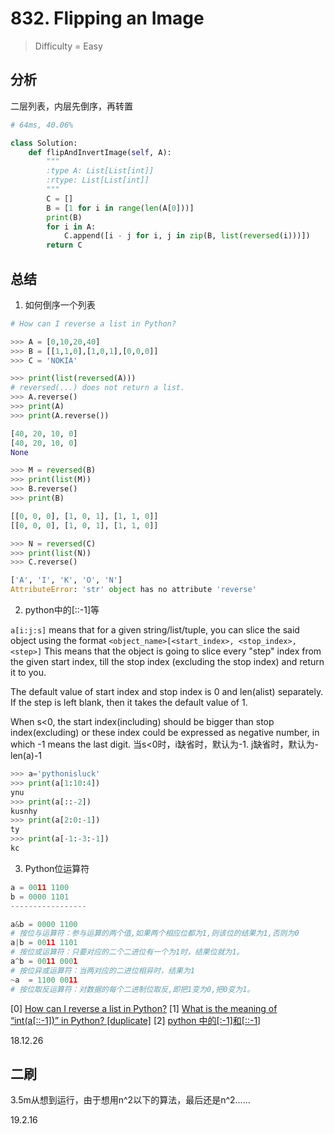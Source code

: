 # 832. Flipping an Image
> Difficulty = Easy
## 分析
二层列表，内层先倒序，再转置

```python
# 64ms, 40.06%

class Solution:
	def flipAndInvertImage(self, A):
		"""
		:type A: List[List[int]]
		:rtype: List[List[int]]
		"""
		C = []
		B = [1 for i in range(len(A[0]))]
		print(B)
		for i in A:
			C.append([i - j for i, j in zip(B, list(reversed(i)))])
		return C
```


## 总结
1. 如何倒序一个列表
```python
# How can I reverse a list in Python?

>>> A = [0,10,20,40]
>>> B = [[1,1,0],[1,0,1],[0,0,0]]
>>> C = 'NOKIA'

>>> print(list(reversed(A)))
# reversed(...) does not return a list.
>>> A.reverse()
>>> print(A)
>>> print(A.reverse())

[40, 20, 10, 0]
[40, 20, 10, 0]
None

>>> M = reversed(B)
>>> print(list(M))
>>> B.reverse()
>>> print(B)

[[0, 0, 0], [1, 0, 1], [1, 1, 0]]
[[0, 0, 0], [1, 0, 1], [1, 1, 0]]

>>> N = reversed(C)
>>> print(list(N))
>>> C.reverse()

['A', 'I', 'K', 'O', 'N']
AttributeError: 'str' object has no attribute 'reverse'
```
2. python中的[::-1]等

`a[i:j:s]`
means that for a given string/list/tuple, you can slice the said object using the format
`<object_name>[<start_index>, <stop_index>, <step>]`
This means that the object is going to slice every "step" index from the given start index, till the stop index (excluding the stop index) and return it to you.

The default value of start index and stop index is 0 and len(alist) separately.
If the step is left blank, then it takes the default value of 1.

When s<0, the start index(including) should be bigger than stop index(excluding)
or these index could be expressed as negative number, in which -1 means the last digit.
当s<0时，i缺省时，默认为-1. j缺省时，默认为-len(a)-1

```python
>>> a='pythonisluck'
>>> print(a[1:10:4])
ynu
>>> print(a[::-2])
kusnhy
>>> print(a[2:0:-1])
ty
>>> print(a[-1:-3:-1])
kc
```
3. Python位运算符
```python
a = 0011 1100
b = 0000 1101
-----------------

a&b = 0000 1100
# 按位与运算符：参与运算的两个值,如果两个相应位都为1,则该位的结果为1,否则为0
a|b = 0011 1101
# 按位或运算符：只要对应的二个二进位有一个为1时，结果位就为1。
a^b = 0011 0001
# 按位异或运算符：当两对应的二进位相异时，结果为1
~a  = 1100 0011
# 按位取反运算符：对数据的每个二进制位取反,即把1变为0,把0变为1。
```

[0] [How can I reverse a list in Python?](https://stackoverflow.com/questions/3940128)
[1] [What is the meaning of “int(a[::-1])” in Python? [duplicate]](https://stackoverflow.com/questions/31633635)
[2] [python 中的[:-1]和[::-1]](https://blog.csdn.net/mingyuli/article/details/81604795)

18.12.26

## 二刷

3.5m从想到运行，由于想用n^2以下的算法，最后还是n^2……

19.2.16
